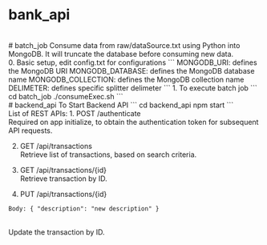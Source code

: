 # bank_api
<br/>
# batch_job
Consume data from raw/dataSource.txt using Python into MongoDB.
It will truncate the database before consuming new data.
<br/>
0. Basic setup, edit config.txt for configurations
```
MONGODB_URI: defines the MongoDB URI
MONGODB_DATABASE: defines the MongoDB database name
MONGODB_COLLECTION: defines the MongoDB collection name
DELIMETER: defines specific splitter delimeter
```
1. To execute batch job
```
cd batch_job
./consumeExec.sh
```
<br/>
# backend_api
To Start Backend API
```
cd backend_api
npm start
```
<br/>
List of REST APIs:
1. POST /authenticate
<br/>Required on app initialize, to obtain the authentication token for subsequent API requests.

2. GET /api/transactions
<br/>Retrieve list of transactions, based on search criteria.

3. GET /api/transactions/{id}
<br/>Retrieve transaction by ID.

4. PUT /api/transactions/{id}
```
Body: { "description": "new description" }
```
<br/>Update the transaction by ID.
